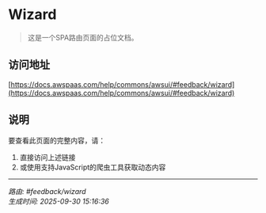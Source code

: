 # Wizard

> 这是一个SPA路由页面的占位文档。

## 访问地址

[https://docs.awspaas.com/help/commons/awsui/#feedback/wizard](https://docs.awspaas.com/help/commons/awsui/#feedback/wizard)

## 说明

要查看此页面的完整内容，请：

1. 直接访问上述链接
2. 或使用支持JavaScript的爬虫工具获取动态内容

---

*路由: #feedback/wizard*  
*生成时间: 2025-09-30 15:16:36*
